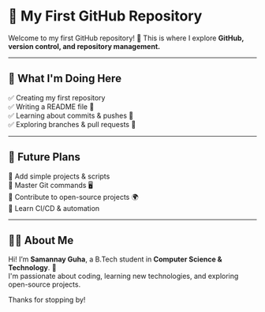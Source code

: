 # 🚀 My First GitHub Repository  

Welcome to my first GitHub repository! 🎉 This is where I explore **GitHub, version control, and repository management.**  

---

## 📌 What I'm Doing Here  
✅ Creating my first repository  
✅ Writing a README file 📖  
✅ Learning about commits & pushes 🔄  
✅ Exploring branches & pull requests 🌿  

---

## 🎯 Future Plans  
📌 Add simple projects & scripts  
📌 Master Git commands 🖥️  
📌 Contribute to open-source projects 🌍  
📌 Learn CI/CD & automation  

----

## 👨‍💻 About Me  
Hi! I’m **Samannay Guha**, a B.Tech student in **Computer Science & Technology**. 🚀  
I'm passionate about coding, learning new technologies, and exploring open-source projects.  

Thanks for stopping by! 
